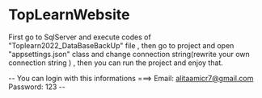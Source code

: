 # TopLearnWebsite
First go to SqlServer and execute codes of "Toplearn2022_DataBaseBackUp" file ,
then go to project and open "appsettings.json" class and change connection string(rewrite your own connection string ) ,
then you can run the project and enjoy that.


-- You can login with this informations ===>    Email: alitaamicr7@gmail.com   Password: 123  --

